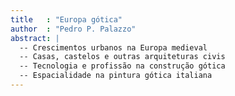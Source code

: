 ```yaml
---
title   : "Europa gótica"
author  : "Pedro P. Palazzo"
abstract: |
  -- Crescimentos urbanos na Europa medieval
  -- Casas, castelos e outras arquiteturas civis
  -- Tecnologia e profissão na construção gótica
  -- Espacialidade na pintura gótica italiana
---
```

